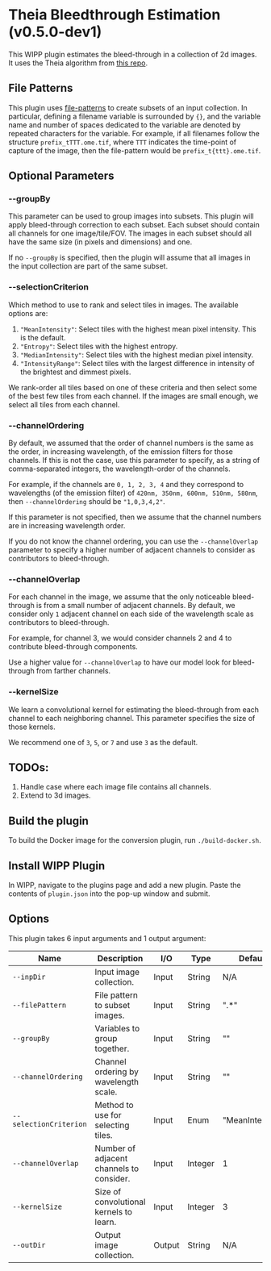 # Theia Bleedthrough Estimation (v0.5.0-dev1)

This WIPP plugin estimates the bleed-through in a collection of 2d images.
It uses the Theia algorithm from [this repo](https://github.com/PolusAI/theia).

## File Patterns

This plugin uses [file-patterns](https://filepattern.readthedocs.io/en/latest/Examples.html#what-is-filepattern) to create subsets of an input collection.
In particular, defining a filename variable is surrounded by `{}`, and the variable name and number of spaces dedicated to the variable are denoted by repeated characters for the variable.
For example, if all filenames follow the structure `prefix_tTTT.ome.tif`, where `TTT` indicates the time-point of capture of the image, then the file-pattern would be `prefix_t{ttt}.ome.tif`.

## Optional Parameters

### --groupBy

This parameter can be used to group images into subsets.
This plugin will apply bleed-through correction to each subset.
Each subset should contain all channels for one image/tile/FOV.
The images in each subset should all have the same size (in pixels and dimensions) and one.

If no `--groupBy` is specified, then the plugin will assume that all images in the input collection are part of the same subset.

### --selectionCriterion

Which method to use to rank and select tiles in images.
The available options are:

1. `"MeanIntensity"`: Select tiles with the highest mean pixel intensity. This is the default.
2. `"Entropy"`: Select tiles with the highest entropy.
3. `"MedianIntensity"`: Select tiles with the highest median pixel intensity.
4. `"IntensityRange"`: Select tiles with the largest difference in intensity of the brightest and dimmest pixels.

We rank-order all tiles based on one of these criteria and then select some of the best few tiles from each channel.
If the images are small enough, we select all tiles from each channel.

### --channelOrdering

By default, we assumed that the order of channel numbers is the same as the order, in increasing wavelength, of the emission filters for those channels.
If this is not the case, use this parameter to specify, as a string of comma-separated integers, the wavelength-order of the channels.

For example, if the channels are `0, 1, 2, 3, 4` and they correspond to wavelengths (of the emission filter) of `420nm, 350nm, 600nm, 510nm, 580nm`, then `--channelOrdering` should be `"1,0,3,4,2"`.

If this parameter is not specified, then we assume that the channel numbers are in increasing wavelength order.

If you do not know the channel ordering, you can use the `--channelOverlap` parameter to specify a higher number of adjacent channels to consider as contributors to bleed-through.

### --channelOverlap

For each channel in the image, we assume that the only noticeable bleed-through is from a small number of adjacent channels.
By default, we consider only `1` adjacent channel on each side of the wavelength scale as contributors to bleed-through.

For example, for channel 3, we would consider channels 2 and 4 to contribute bleed-through components.

Use a higher value for `--channelOverlap` to have our model look for bleed-through from farther channels.

### --kernelSize

We learn a convolutional kernel for estimating the bleed-through from each channel to each neighboring channel.
This parameter specifies the size of those kernels.

We recommend one of `3`, `5`, or `7` and use `3` as the default.

## TODOs:

1. Handle case where each image file contains all channels.
2. Extend to 3d images.

## Build the plugin

To build the Docker image for the conversion plugin, run `./build-docker.sh`.

## Install WIPP Plugin

In WIPP, navigate to the plugins page and add a new plugin.
Paste the contents of `plugin.json` into the pop-up window and submit.

## Options

This plugin takes 6 input arguments and 1 output argument:

| Name                   | Description                              | I/O    | Type    | Default         |
| ---------------------- | ---------------------------------------- | ------ | ------- | --------------- |
| `--inpDir`             | Input image collection.                  | Input  | String  | N/A             |
| `--filePattern`        | File pattern to subset images.           | Input  | String  | ".*"            |
| `--groupBy`            | Variables to group together.             | Input  | String  | ""              |
| `--channelOrdering`    | Channel ordering by wavelength scale.    | Input  | String  | ""              |
| `--selectionCriterion` | Method to use for selecting tiles.       | Input  | Enum    | "MeanIntensity" |
| `--channelOverlap`     | Number of adjacent channels to consider. | Input  | Integer | 1               |
| `--kernelSize`         | Size of convolutional kernels to learn.  | Input  | Integer | 3               |
| `--outDir`             | Output image collection.                 | Output | String  | N/A             |
